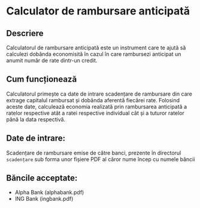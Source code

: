 # Calculator de rambursare anticipată

## Descriere
Calculatorul de rambursare anticipată este un instrument care te ajută să calculezi dobânda economisită în cazul în care rambursezi anticipat un anumit număr de rate dintr-un credit.

## Cum funcționează
Calculatorul primește ca date de intrare scadențare de rambursare din care extrage capitalul rambursat și dobânda aferentă fiecărei rate.
Folosind aceste date, calculează economia realizată prin rambursarea anticipată a ratelor respective atât a ratei respective individual cât și a tuturor ratelor până la data respectivă.

## Date de intrare:
Scadențare de rambursare emise de către banci, prezente în directorul `scadențare` sub forma unor fișiere PDF al căror nume încep cu numele băncii

## Băncile acceptate:
- Alpha Bank (alphabank.pdf)
- ING Bank (ingbank.pdf)